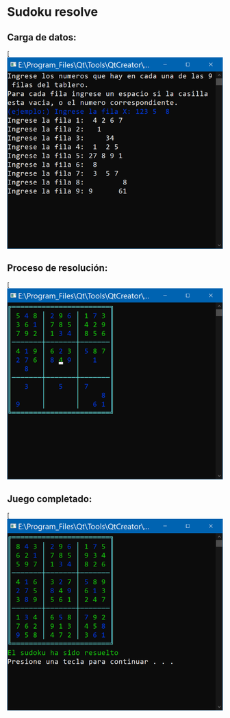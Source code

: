 # Sudoku resolve

## Carga de datos:
[![](imgs/img_1.png)

## Proceso de resolución:
[![](imgs/img_2.png)

## Juego completado:
[![](imgs/img_3.png)
